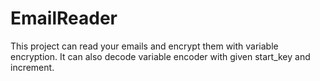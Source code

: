 # EmailReader
This project can read your emails and encrypt them with variable encryption. It can also decode variable encoder with given start_key and increment. 
